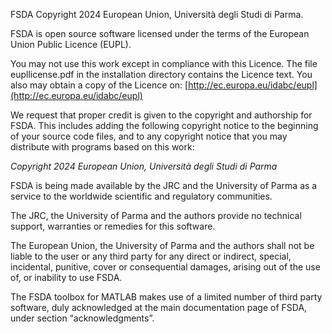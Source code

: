 FSDA Copyright 2024 European Union, Università degli Studi di Parma.

FSDA is open source software licensed under the terms of the European Union Public Licence (EUPL).

You may not use this work except in compliance with this Licence. The file eupllicense.pdf in the
installation directory contains the Licence text. You also may obtain a copy of the Licence on:
[http://ec.europa.eu/idabc/eupl](http://ec.europa.eu/idabc/eupl)

We request that proper credit is given to the copyright and authorship for FSDA. This includes
adding the following copyright notice to the beginning of your source code files, and to any
copyright notice that you may distribute with programs based on this work:

_Copyright 2024 European Union, Università degli Studi di Parma_

FSDA is being made available by the JRC and the University of Parma as a service to the worldwide
scientific and regulatory communities.

The JRC, the University of Parma and the authors provide no technical support, warranties or
remedies for this software.

The European Union, the University of Parma and the authors shall not be liable to the user or any
third party for any direct or indirect, special, incidental, punitive, cover or consequential damages,
arising out of the use of, or inability to use FSDA.

The FSDA toolbox for MATLAB makes use of a limited number of third party software, duly
acknowledged at the main documentation page of FSDA, under section “acknowledgments”.
